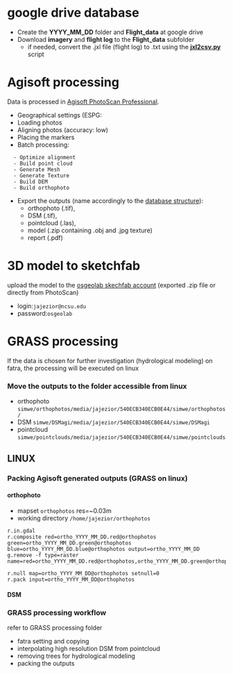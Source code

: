 # google drive database
* Create the **YYYY_MM_DD** folder and **Flight_data** at google drive 
* Download **imagery** and **flight log** to the **Flight_data** subfolder
  - if needed, convert the .jxl file (flight log) to .txt using the [**jxl2csv.py**](https://github.com/wenzeslaus/jxl2csv.git) script

# Agisoft processing 
Data is processed in [Agisoft PhotoScan Professional](http://www.agisoft.com/downloads/installer/). 
* Geographical settings (ESPG: 
* Loading photos
* Aligning photos (accuracy: low)
* Placing the markers
* Batch processing:
```
  - Optimize alignment
  - Build point cloud
  - Generate Mesh
  - Generate Texture
  - Build DEM
  - Build orthophoto
```
* Export the outputs (name accordingly to the [database structure](https://github.com/inioslawa/UAS_data_processing/blob/master/README.md)): 
  * orthophoto (.tif),
  * DSM (.tif),
  * pointcloud (.las),
  * model (.zip containing .obj and .jpg texture)
  * report (.pdf)

# 3D model to sketchfab 
upload the model to the [osgeolab skechfab account](https://sketchfab.com/osgeolab) (exported .zip file or directly from PhotoScan)
  * login:`jajezior@ncsu.edu`
  * password:`osgeolab`
  
# GRASS processing 
If the data is chosen for further investigation (hydrological modeling) on fatra, the processing will be executed on linux 
### Move the outputs to the folder accessible from linux 
* orthophoto `simwe/orthophotos/media/jajezior/540ECB340ECB0E44/simwe/orthophotos/`
* DSM `simwe/DSMagi/media/jajezior/540ECB340ECB0E44/simwe/DSMagi`
* pointcloud `simwe/pointclouds/media/jajezior/540ECB340ECB0E44/simwe/pointclouds`

## LINUX
  
### Packing Agisoft generated outputs (GRASS on linux)
#### orthophoto
* mapset `orthophotos` res=~0.03m 
* working directory `/home/jajezior/orthophotos`
```
r.in.gdal
r.composite red=ortho_YYYY_MM_DD.red@orthophotos green=ortho_YYYY_MM_DD.green@orthophotos blue=ortho_YYYY_MM_DD.blue@orthophotos output=ortho_YYYY_MM_DD 
g.remove -f type=raster name=red=ortho_YYYY_MM_DD.red@orthophotos,ortho_YYYY_MM_DD.green@orthophotos,ortho_YYYY_MM_DD.blue@orthophotos 
```
```
r.null map=ortho_YYYY_MM_DD@orthophotos setnull=0
r.pack input=ortho_YYYY_MM_DD@orthophotos
```
#### DSM

### GRASS processing workflow
refer to GRASS processing folder
* fatra setting and copying
* interpolating high resolution DSM from pointcloud
* removing trees for hydrological modeling 
* packing the outputs


